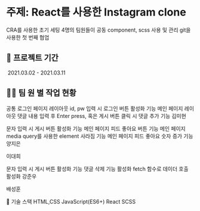 # 주제: React를 사용한 Instagram clone

CRA를 사용한 초기 세팅 4명의 팀원들이 공동 component, scss 사용 및 관리 git을 사용한 첫 번째 협업

## 📅 프로젝트 기간

​ 2021.03.02 - 2021.03.11

## 👨‍💻 팀 원 별 작업 현황

공통
로그인 페이지 레이아웃
id, pw 입력 시 로그인 버튼 활성화 기능
메인 페이지 레이아웃
댓글 내용 입력 후 Enter press, 혹은 게시 버튼 클릭 시 댓글 추가 기능
김미현

문자 입력 시 게시 버튼 활성화 기능
메인 페이지 피드 좋아요 버튼 기능
메인 페이지 media query를 사용한 element 사라짐 기능
메인 페이지 피드 좋아요 숫자 증가 기능
양지은

이대희

문자 입력 시 게시 버튼 활성화 기능
댓글 삭제 기능 활성화
fetch 함수로 데이더 호출 활성화
강준우

배성훈

🔧 기술 스택
HTML,CSS JavaScript(ES6+) React SCSS
